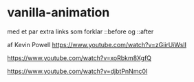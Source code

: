 # vanilla-animation

med et par extra links som forklar ::before og ::after

af Kevin Powell
https://www.youtube.com/watch?v=zGiirUiWslI

https://www.youtube.com/watch?v=xoRbkm8XgfQ

https://www.youtube.com/watch?v=djbtPnNmc0I
